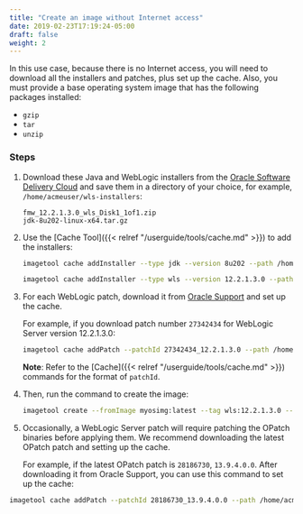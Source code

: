 ```yaml
---
title: "Create an image without Internet access"
date: 2019-02-23T17:19:24-05:00
draft: false
weight: 2
---
```



In this use case, because there is no Internet access, you will need to download all the installers and
patches, plus set up the cache.  Also, you must provide a base operating system image that has the following packages installed:

* `gzip`
* `tar`
* `unzip`


### Steps

1. Download these Java and WebLogic installers from the [Oracle Software Delivery Cloud](https://edelivery.oracle.com)
and save them in a directory of your choice, for example, `/home/acmeuser/wls-installers`:

     `fmw_12.2.1.3.0_wls_Disk1_1of1.zip`\
     `jdk-8u202-linux-x64.tar.gz`


2. Use the [Cache Tool]({{< relref "/userguide/tools/cache.md" >}}) to add the installers:

    ```bash
    imagetool cache addInstaller --type jdk --version 8u202 --path /home/acmeuser/wls-installers/jdk-8u202-linux-x64.tar.gz
    ```

    ```bash
    imagetool cache addInstaller --type wls --version 12.2.1.3.0 --path /home/acmeuser/wls-installers/fmw_12.2.1.3.0_wls_Disk1_1of1.zip
    ```

3. For each WebLogic patch, download it from [Oracle Support](https://support.oracle.com/) and set up the cache.

    For example, if you download patch number `27342434` for WebLogic Server version 12.2.1.3.0:

   ```bash
   imagetool cache addPatch --patchId 27342434_12.2.1.3.0 --path /home/acmeuser/cache/p27342434_122130_Generic.zip
   ```

   **Note**: Refer to the [Cache]({{< relref "/userguide/tools/cache.md" >}}) commands for the format of ```patchId```.

4. Then, run the command to create the image:

   ```bash
   imagetool create --fromImage myosimg:latest --tag wls:12.2.1.3.0 --patches 27342434 --version 12.2.1.3.0
   ```

5. Occasionally, a WebLogic Server patch will require patching the OPatch binaries before applying them.  We recommend downloading the latest OPatch patch and setting up the cache.  

    For example, if the latest OPatch patch is `28186730`, `13.9.4.0.0`.  After downloading it from Oracle Support, you can use this command to set up the cache:

  ```bash
  imagetool cache addPatch --patchId 28186730_13.9.4.0.0 --path /home/acmeuser/cache/p28186730_139400_Generic.zip
  ```

